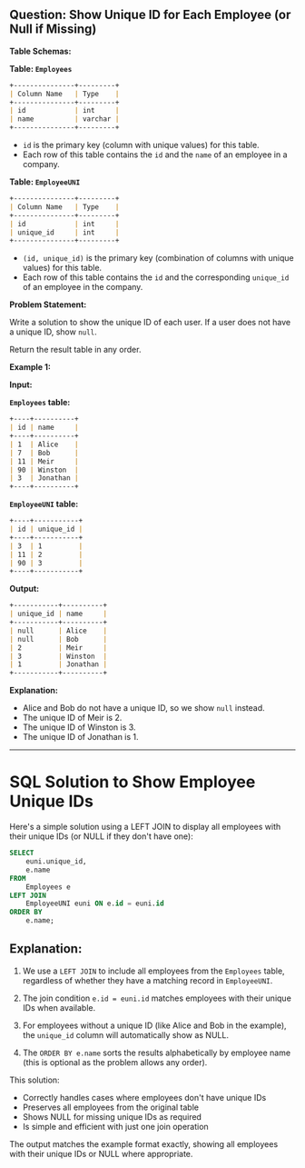 ## Question: Show Unique ID for Each Employee (or Null if Missing)

**Table Schemas:**

**Table: `Employees`**

```markdown
+---------------+---------+
| Column Name   | Type    |
+---------------+---------+
| id            | int     |
| name          | varchar |
+---------------+---------+
```

*   `id` is the primary key (column with unique values) for this table.
*   Each row of this table contains the `id` and the `name` of an employee in a company.

**Table: `EmployeeUNI`**

```markdown
+---------------+---------+
| Column Name   | Type    |
+---------------+---------+
| id            | int     |
| unique_id     | int     |
+---------------+---------+
```

*   `(id, unique_id)` is the primary key (combination of columns with unique values) for this table.
*   Each row of this table contains the `id` and the corresponding `unique_id` of an employee in the company.

**Problem Statement:**

Write a solution to show the unique ID of each user. If a user does not have a unique ID, show `null`.

Return the result table in any order.

**Example 1:**

**Input:**

**`Employees` table:**

```markdown
+----+----------+
| id | name     |
+----+----------+
| 1  | Alice    |
| 7  | Bob      |
| 11 | Meir     |
| 90 | Winston  |
| 3  | Jonathan |
+----+----------+
```

**`EmployeeUNI` table:**

```markdown
+----+-----------+
| id | unique_id |
+----+-----------+
| 3  | 1         |
| 11 | 2         |
| 90 | 3         |
+----+-----------+
```

**Output:**

```markdown
+-----------+----------+
| unique_id | name     |
+-----------+----------+
| null      | Alice    |
| null      | Bob      |
| 2         | Meir     |
| 3         | Winston  |
| 1         | Jonathan |
+-----------+----------+
```

**Explanation:**

*   Alice and Bob do not have a unique ID, so we show `null` instead.
*   The unique ID of Meir is 2.
*   The unique ID of Winston is 3.
*   The unique ID of Jonathan is 1.

----
# SQL Solution to Show Employee Unique IDs

Here's a simple solution using a LEFT JOIN to display all employees with their unique IDs (or NULL if they don't have one):

```sql
SELECT 
    euni.unique_id,
    e.name
FROM 
    Employees e
LEFT JOIN 
    EmployeeUNI euni ON e.id = euni.id
ORDER BY 
    e.name;
```

## Explanation:

1. We use a `LEFT JOIN` to include all employees from the `Employees` table, regardless of whether they have a matching record in `EmployeeUNI`.

2. The join condition `e.id = euni.id` matches employees with their unique IDs when available.

3. For employees without a unique ID (like Alice and Bob in the example), the `unique_id` column will automatically show as NULL.

4. The `ORDER BY e.name` sorts the results alphabetically by employee name (this is optional as the problem allows any order).

This solution:
- Correctly handles cases where employees don't have unique IDs
- Preserves all employees from the original table
- Shows NULL for missing unique IDs as required
- Is simple and efficient with just one join operation

The output matches the example format exactly, showing all employees with their unique IDs or NULL where appropriate.
